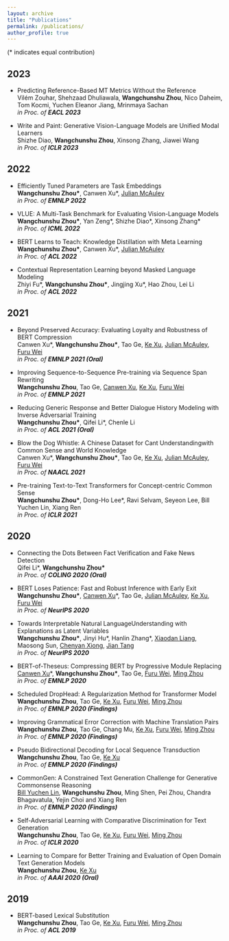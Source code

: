 ```yaml
---
layout: archive
title: "Publications"
permalink: /publications/
author_profile: true
---
```


(* indicates equal contribution)

## 2023
* Predicting Reference-Based MT Metrics Without the Reference  
  Vilém Zouhar, Shehzaad Dhuliawala, **Wangchunshu Zhou**, Nico Daheim, Tom Kocmi, Yuchen Eleanor Jiang, Mrinmaya Sachan  
  *in Proc. of **EACL 2023***  
  
* Write and Paint: Generative Vision-Language Models are Unified Modal Learners  
  Shizhe Diao, **Wangchunshu Zhou**, Xinsong Zhang, Jiawei Wang   
  *in Proc. of **ICLR 2023***  

## 2022
* Efficiently Tuned Parameters are Task Embeddings  
  **Wangchunshu Zhou\***, Canwen Xu\*, [Julian McAuley](https://cseweb.ucsd.edu/~jmcauley/)  
  *in Proc. of **EMNLP 2022***  
  
* VLUE: A Multi-Task Benchmark for Evaluating  Vision-Language Models    
  **Wangchunshu Zhou\***, Yan Zeng\*, Shizhe Diao\*, Xinsong Zhang\*  
  *in Proc. of **ICML 2022***  
  
* BERT Learns to Teach: Knowledge Distillation with Meta Learning  
  **Wangchunshu Zhou\***, Canwen Xu\*, [Julian McAuley](https://cseweb.ucsd.edu/~jmcauley/)  
  *in Proc. of **ACL 2022***  
  
* Contextual Representation Learning beyond Masked Language Modeling    
  Zhiyi Fu\*, **Wangchunshu Zhou\***, Jingjing Xu*, Hao Zhou, Lei Li  
  *in Proc. of **ACL 2022***  
  
## 2021
* Beyond Preserved Accuracy: Evaluating Loyalty and Robustness of BERT Compression    
  Canwen Xu\*, **Wangchunshu Zhou\***, Tao Ge, [Ke Xu](http://sites.nlsde.buaa.edu.cn/~kexu/), [Julian McAuley](https://cseweb.ucsd.edu/~jmcauley/), [Furu Wei](http://mindio.org/)  
  *in Proc. of **EMNLP 2021 (Oral)***  

* Improving Sequence-to-Sequence Pre-training via Sequence Span Rewriting  
  **Wangchunshu Zhou**, Tao Ge, [Canwen Xu](https://www.canwenxu.net/), [Ke Xu](http://sites.nlsde.buaa.edu.cn/~kexu/), [Furu Wei](http://mindio.org/)  
  *in Proc. of **EMNLP 2021***

* Reducing Generic Response and Better Dialogue History Modeling with Inverse Adversarial Training   
  **Wangchunshu Zhou\***, Qifei Li\*, Chenle Li  
  *in Proc. of **ACL 2021 (Oral)***  

* Blow the Dog Whistle: A Chinese Dataset for Cant Understandingwith Common Sense and World Knowledge   
  Canwen Xu\*, **Wangchunshu Zhou\***, Tao Ge, [Ke Xu](http://sites.nlsde.buaa.edu.cn/~kexu/), [Julian McAuley](https://cseweb.ucsd.edu/~jmcauley/), [Furu Wei](http://mindio.org/)  
  *in Proc. of **NAACL 2021***  

* Pre-training Text-to-Text Transformers for Concept-centric Common Sense  
  **Wangchunshu Zhou\***, Dong-Ho Lee\*, Ravi Selvam, Seyeon Lee, Bill Yuchen Lin, Xiang Ren   
  *in Proc. of **ICLR 2021***  
  
## 2020

* Connecting the Dots Between Fact Verification and Fake News Detection  
  Qifei Li\*, **Wangchunshu Zhou\***  
  *in Proc. of **COLING 2020 (Oral)***  

* BERT Loses Patience: Fast and Robust Inference with Early Exit  
  **Wangchunshu Zhou\***, [Canwen Xu](https://www.canwenxu.net/)\*, Tao Ge, [Julian McAuley](https://cseweb.ucsd.edu/~jmcauley/), [Ke Xu](http://sites.nlsde.buaa.edu.cn/~kexu/), [Furu Wei](http://mindio.org/)  
  *in Proc. of **NeurIPS 2020***
  
* Towards Interpretable Natural LanguageUnderstanding with Explanations as Latent Variables  
**Wangchunshu Zhou\***, Jinyi Hu\*, Hanlin Zhang\*, [Xiaodan Liang](https://lemondan.github.io/), Maosong Sun, [Chenyan Xiong](https://www.microsoft.com/en-us/research/people/cxiong/), [Jian Tang](https://jian-tang.com/)  
  *in Proc. of **NeurIPS 2020***

* BERT-of-Theseus: Compressing BERT by Progressive Module Replacing  
  [Canwen Xu](https://www.canwenxu.net/)\*, **Wangchunshu Zhou\***, Tao Ge, [Furu Wei](http://mindio.org/), [Ming Zhou](https://www.microsoft.com/en-us/research/people/mingzhou/)    
  *in Proc. of **EMNLP 2020***

* Scheduled DropHead: A Regularization Method for Transformer Model  
  **Wangchunshu Zhou**, Tao Ge, [Ke Xu](http://sites.nlsde.buaa.edu.cn/~kexu/), [Furu Wei](http://mindio.org/), [Ming Zhou](https://www.microsoft.com/en-us/research/people/mingzhou/)  
  *in Proc. of **EMNLP 2020 (Findings)***

* Improving Grammatical Error Correction with Machine Translation Pairs  
  **Wangchunshu Zhou**, Tao Ge, Chang Mu, [Ke Xu](http://sites.nlsde.buaa.edu.cn/~kexu/), [Furu Wei](http://mindio.org/), [Ming Zhou](https://www.microsoft.com/en-us/research/people/mingzhou/)  
  *in Proc. of **EMNLP 2020 (Findings)***

* Pseudo Bidirectional Decoding for Local Sequence Transduction  
  **Wangchunshu Zhou**, Tao Ge, [Ke Xu](http://sites.nlsde.buaa.edu.cn/~kexu/)  
  *in Proc. of **EMNLP 2020 (Findings)***

* CommonGen: A Constrained Text Generation Challenge for Generative Commonsense Reasoning  
 [Bill Yuchen Lin](https://yuchenlin.xyz/), **Wangchunshu Zhou**, Ming Shen, Pei Zhou, Chandra Bhagavatula, Yejin Choi and Xiang Ren  
  *in Proc. of **EMNLP 2020 (Findings)***

* Self-Adversarial Learning with Comparative Discrimination for Text Generation   
  **Wangchunshu Zhou**, Tao Ge, [Ke Xu](http://sites.nlsde.buaa.edu.cn/~kexu/), [Furu Wei](http://mindio.org/), [Ming Zhou](https://www.microsoft.com/en-us/research/people/mingzhou/)  
  *in Proc. of **ICLR 2020***

* Learning to Compare for Better Training and Evaluation of Open Domain Text Generation Models  
  **Wangchunshu Zhou**, [Ke Xu](http://sites.nlsde.buaa.edu.cn/~kexu/)  
  *in Proc. of **AAAI 2020 (Oral)***
  
## 2019
* BERT-based Lexical Substitution  
  **Wangchunshu Zhou**, Tao Ge, [Ke Xu](http://sites.nlsde.buaa.edu.cn/~kexu/), [Furu Wei](http://mindio.org/), [Ming Zhou](https://www.microsoft.com/en-us/research/people/mingzhou/)    
*in Proc. of **ACL 2019***
